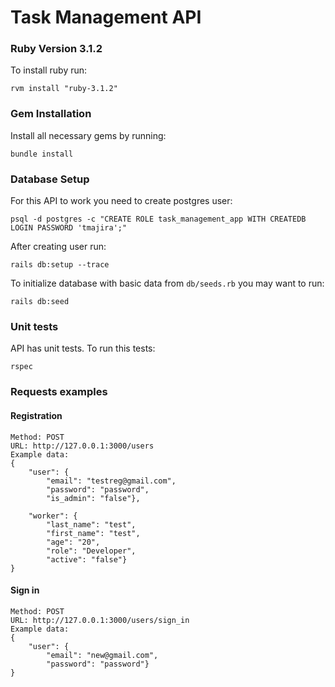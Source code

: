 # Task Management API

### Ruby Version 3.1.2
To install ruby run:
```
rvm install "ruby-3.1.2"
```

### Gem Installation
Install all necessary gems by running:
```
bundle install
```

### Database Setup
For this API to work you need to create postgres user:
```
psql -d postgres -c "CREATE ROLE task_management_app WITH CREATEDB LOGIN PASSWORD 'tmajira';"
```
After creating user run:
```
rails db:setup --trace
```
To initialize database with basic data from `db/seeds.rb` you may want to run:
```
rails db:seed
```

### Unit tests
API has unit tests. To run this tests:
```
rspec
```

### Requests examples

#### Registration
```
Method: POST
URL: http://127.0.0.1:3000/users
Example data:
{
    "user": {
        "email": "testreg@gmail.com",
        "password": "password",
        "is_admin": "false"},

    "worker": {
        "last_name": "test", 
        "first_name": "test", 
        "age": "20", 
        "role": "Developer", 
        "active": "false"}
}
```

#### Sign in
```
Method: POST
URL: http://127.0.0.1:3000/users/sign_in
Example data:
{
    "user": {
        "email": "new@gmail.com",
        "password": "password"}
}
```